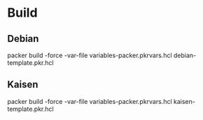 # Build

## Debian
packer build -force -var-file variables-packer.pkrvars.hcl debian-template.pkr.hcl

## Kaisen
packer build -force -var-file variables-packer.pkrvars.hcl kaisen-template.pkr.hcl
